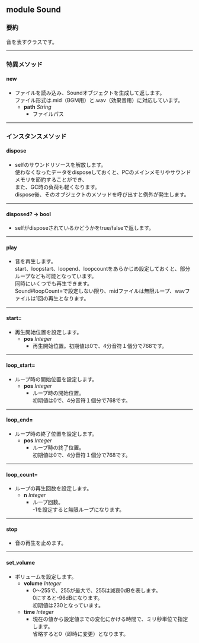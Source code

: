 ## module Sound
### 要約
音を表すクラスです。

----

### 特異メソッド
#### new 
* ファイルを読み込み、Soundオブジェクトを生成して返します。  
  ファイル形式は.mid（BGM用）と.wav（効果音用）に対応しています。
  * **path** *String*
    * ファイルパス


----

### インスタンスメソッド
#### dispose 
* selfのサウンドリソースを解放します。  
  使わなくなったデータをdisposeしておくと、PCのメインメモリやサウンドメモリを節約することができ、  
  また、GC時の負荷も軽くなります。  
  dispose後、そのオブジェクトのメソッドを呼び出すと例外が発生します。


----

#### disposed?  -> bool
* selfがdisposeされているかどうかをtrue/falseで返します。


----

#### play 
* 音を再生します。  
  start、loopstart、loopend、loopcountをあらかじめ設定しておくと、部分ループなども可能となっています。  
  同時にいくつでも再生できます。  
  Sound#loopCount=で設定しない限り、midファイルは無限ループ、wavファイルは1回の再生となります。


----

#### start= 
* 再生開始位置を設定します。
  * **pos** *Integer*
    * 再生開始位置。初期値は0で、4分音符１個分で768です。


----

#### loop_start= 
* ループ時の開始位置を設定します。
  * **pos** *Integer*
    * ループ時の開始位置。  
      初期値は0で、4分音符１個分で768です。


----

#### loop_end= 
* ループ時の終了位置を設定します。
  * **pos** *Integer*
    * ループ時の終了位置。  
      初期値は0で、4分音符１個分で768です。


----

#### loop_count= 
* ループの再生回数を設定します。
  * **n** *Integer*
    * ループ回数。  
      -1を設定すると無限ループになります。


----

#### stop 
* 音の再生を止めます。


----

#### set_volume 
* ボリュームを設定します。
  * **volume** *Integer*
    * 0～255で、255が最大で、255は減衰0dBを表します。  
      0にすると-96dBになります。  
      初期値は230となっています。
  * **time** *Integer*
    * 現在の値から設定値までの変化にかける時間で、ミリ秒単位で指定します。  
      省略すると0（即時に変更）となります。



